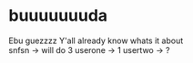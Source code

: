 # buuuuuuuda
Ebu guezzzz
Y'all already know whats it about<br>
snfsn -> will do 3
userone -> 1
usertwo -> ?
